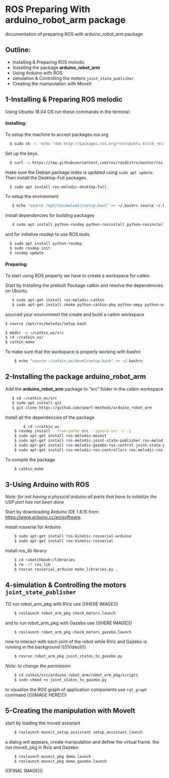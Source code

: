 

# ROS Preparing With arduino_robot_arm package

documentation of preparing ROS with arduino_robot_arm package


## Outline:

- Installing & Preparing ROS melodic
- Installing the package **arduino_robot_arm**
- Using Arduino with ROS
- simulation & Controlling the motors `joint_state_publisher`
- Creating the manipulation with MoveIt

  
## 1-Installing & Preparing ROS melodic

Using Ubuntu 18.04 OS run these commands in the terminal: 



#### Installing:

To setup the machine to accept packages.ros.org
```bash
  $ sudo sh -c 'echo "deb http://packages.ros.org/ros/ubuntu $(lsb_release -sc) main" > /etc/apt/sources.list.d/ros-latest.list'
```
Set up the keys.
```bash
  $ curl -s https://raw.githubusercontent.com/ros/rosdistro/master/ros.asc | sudo apt-key add -
```
make sure the Debian package index is updated using `sudo apt update`. Then install the Desktop-Full packages.
```bash
  $ sudo apt install ros-melodic-desktop-full
```
To setup the environment 
```bash
   $ echo "source /opt/ros/melodic/setup.bash" >> ~/.bashrc source ~/.bashrc
```
install dependencies for building packages
```bash
   $ sudo apt install python-rosdep python-rosinstall python-rosinstall-generator python-wstool build-essential
```
and for initialize rosdep to use ROS tools 
```bash
  $ sudo apt install python-rosdep
  $ sudo rosdep init
  $ rosdep update
```


#### Preparing:

To start using ROS properly we have to create a workspace for catkin.

Start by Installing the prebuilt Package catkin and resolve the dependencies on Ubuntu.

```bash
   $ sudo apt-get install ros-melodic-catkin
   $ sudo apt-get install cmake python-catkin-pkg python-empy python-nose python-setuptools libgtest-dev build-essential
```
sourced your environment the create and build a catkin workspace
```bash
$ source /opt/ros/melodic/setup.bash

$ mkdir -p ~/catkin_ws/src
$ cd ~/catkin_ws/
$ catkin_make
```
To make sure that the workspace is properly working with bashrc
```bash
    $ echo "source ~/catkin_ws/devel/setup.bash" >> ~/.bashrc
```


## 2-Installing the package **arduino_robot_arm**
 Add the **arduino_robot_arm** package to “src” folder in the catkin workspace
 ```bash
    $ cd ~/catkin_ws/src
    $ sudo apt install git
    $ git clone https://github.com/smart-methods/arduino_robot_arm 
```
Install all the dependencies of the package
```bash
        $ cd ~/catkin_ws
	$ rosdep install --from-paths src --ignore-src -r -y
	$ sudo apt-get install ros-melodic-moveit
	$ sudo apt-get install ros-melodic-joint-state-publisher ros-melodic-joint-state-publisher-gui
	$ sudo apt-get install ros-melodic-gazebo-ros-control joint-state-publisher
	$ sudo apt-get install ros-melodic-ros-controllers ros-melodic-ros-control
```
To compile the package
```bash
    $ catkin_make
```


## 3-Using Arduino with ROS
*Note: for not having a physical arduino all parts that have to initialize the USP port has not been done*

Start by downloading Arduino IDE 1.8.15 from: <https://www.arduino.cc/en/software>.

install rosserial for Arduino
```bash
    $ sudo apt-get install ros-kinetic-rosserial-arduino
    $ sudo apt-get install ros-kinetic-rosserial
```
install ros_lib library
```bash
    $ cd <sketchbook>/libraries
    $ rm -rf ros_lib
    $ rosrun rosserial_arduino make_libraries.py . 
```
## 4-simulation & Controlling the motors `joint_state_publisher`
TO run robot_arm_pkg with RViz use 
(((HERE IMAGE)))
```bash
	$ roslaunch robot_arm_pkg check_motors.launch
```
and to run robot_arm_pkg with Gazebo use 
(((HERE IMAGE)))
```bash
	$ roslaunch robot_arm_pkg check_motors_gazebo.launch
```
now to interact with each joint of the robot while RViz and Gazebo is running in the background
((((Video))))
```bash
	$ rosrun robot_arm_pkg joint_states_to_gazebo.py
```
*Note: to change the permission*
```bash
	$ cd catkin/src/arduino_robot_arm/robot_arm_pkg/scripts
	$ sudo chmod +x joint_states_to_gazebo.py
```

to visualize the ROS graph of application components use `rqt_graph` command
((((IMAGE HERE))))


## 5-Creating the manipulation with MoveIt

start by loading the moveit assistant 
```bash
	$ roslaunch moveit_setup_assistant setup_assistant.launch
```
a dialog will appears, create manipulation and define the virtual frame.
the run moveit_pkg in Rviz and Gazebo
```bash
	$ roslaunch moveit_pkg demo.launch
	$ roslaunch moveit_pkg demo_gazebo.launch
```
(((FINAL IMAGE)))

